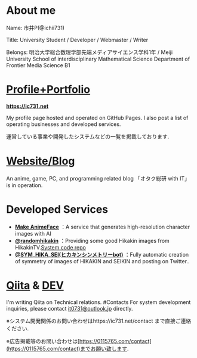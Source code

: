 # About me

Name: 市井P(@ichii731)

Title: University Student / Developer / Webmaster / Writer

Belongs: 明治大学総合数理学部先端メディアサイエンス学科1年 / Meiji University School of interdisciplinary Mathematical Science Department of Frontier Media Science B1


# [Profile+Portfolio](https://ic731.net/)
**https://ic731.net**

My profile page hosted and operated on GitHub Pages.
I also post a list of operating businesses and developed services.

運営している事業や開発したシステムなどの一覧を掲載しております.
# [Website/Blog](https://0115765.com/)
An anime, game, PC, and programming related blog 「オタク総研 with IT」 is in operation.
# Developed Services
- **[Make AnimeFace](https://ai.0115765.com/makeface/)** ：A service that generates high-resolution character images with AI
- **[@randomhikakin](https://twitter.com/randomhikakin)** ：Providing some good Hikakin images from HikakinTV.[System code repo](https://github.com/ichii731/randomhikakin)
- **[@SYM_HIKA_SEI(ヒカキンシンメトリーbot)](https://twitter.com/SYM_HIKA_SEI)** ：Fully automatic creation of symmetry of images of HIKAKIN and SEIKIN and posting on Twitter..
# [Qiita](https://qiita.com/ichii731/) & [DEV](https://dev.to/ichii731/)
I'm writing Qiita on Technical relations.
#Contacts
For system development inquiries, please contact it0731@outlook.jp directly.


※システム開発関係のお問い合わせはhttps://ic731.net/contact まで直接ご連絡ください.

※広告掲載等のお問い合わせは[https://0115765.com/contact](https://0115765.com/contact)までお願い致します.
